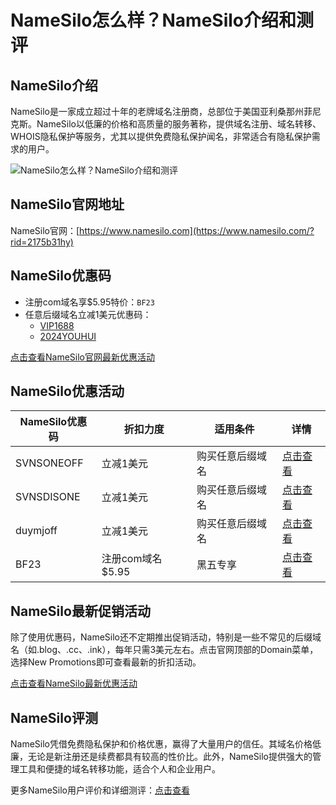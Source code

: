 # NameSilo怎么样？NameSilo介绍和测评

## NameSilo介绍
NameSilo是一家成立超过十年的老牌域名注册商，总部位于美国亚利桑那州菲尼克斯。NameSilo以低廉的价格和高质量的服务著称，提供域名注册、域名转移、WHOIS隐私保护等服务，尤其以提供免费隐私保护闻名，非常适合有隐私保护需求的用户。

![NameSilo怎么样？NameSilo介绍和测评](https://github.com/user-attachments/assets/5ec05cf6-7486-413a-bab3-8df9bb7aa225)

## NameSilo官网地址
NameSilo官网：[https://www.namesilo.com](https://www.namesilo.com/?rid=2175b31hy)

## NameSilo优惠码
- 注册com域名享$5.95特价：`BF23`
- 任意后缀域名立减1美元优惠码：
  - [VIP1688](https://www.namesilo.com/?rid=2175b31hy)
  - [2024YOUHUI](https://www.namesilo.com/?rid=2175b31hy)


[点击查看NameSilo官网最新优惠活动](https://www.namesilo.com/?rid=2175b31hy)

## NameSilo优惠活动
| NameSilo优惠码 | 折扣力度 | 适用条件           | 详情                                                                                   |
|----------------|----------|--------------------|----------------------------------------------------------------------------------------|
| SVNSONEOFF     | 立减1美元| 购买任意后缀域名    | [点击查看](https://www.namesilo.com/?rid=2175b31hy)                                              |
| SVNSDISONE     | 立减1美元| 购买任意后缀域名    | [点击查看](https://www.namesilo.com/?rid=2175b31hy)                                              |
| duymjoff       | 立减1美元| 购买任意后缀域名    | [点击查看](https://www.namesilo.com/?rid=2175b31hy)                                              |
| BF23           | 注册com域名$5.95 | 黑五专享    | [点击查看](https://www.namesilo.com/?rid=2175b31hy)             |

## NameSilo最新促销活动
除了使用优惠码，NameSilo还不定期推出促销活动，特别是一些不常见的后缀域名（如.blog、.cc、.ink），每年只需3美元左右。点击官网顶部的Domain菜单，选择New Promotions即可查看最新的折扣活动。

[点击查看NameSilo最新优惠活动](https://www.namesilo.com/?rid=2175b31hy)

## NameSilo评测
NameSilo凭借免费隐私保护和价格优惠，赢得了大量用户的信任。其域名价格低廉，无论是新注册还是续费都具有较高的性价比。此外，NameSilo提供强大的管理工具和便捷的域名转移功能，适合个人和企业用户。

更多NameSilo用户评价和详细测评：[点击查看](https://www.namesilo.com/?rid=2175b31hy)
